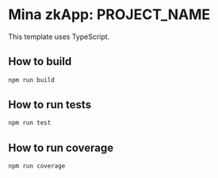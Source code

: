 # Mina zkApp: PROJECT_NAME

This template uses TypeScript.

## How to build

```sh
npm run build
```

## How to run tests

```sh
npm run test
```

## How to run coverage

```sh
npm run coverage
```
